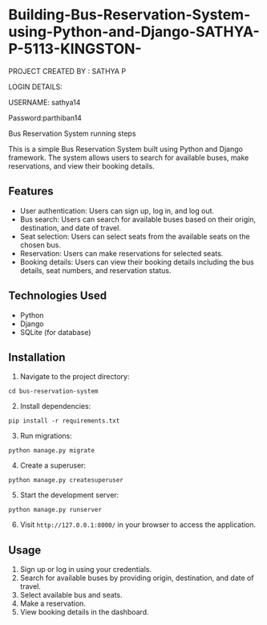 # Building-Bus-Reservation-System-using-Python-and-Django-SATHYA-P-5113-KINGSTON-
PROJECT CREATED BY : SATHYA P

LOGIN DETAILS:

USERNAME: sathya14

Password:parthiban14


 Bus Reservation System running steps

This is a simple Bus Reservation System built using Python and Django framework. The system allows users to search for available buses, make reservations, and view their booking details.

## Features

- User authentication: Users can sign up, log in, and log out.
- Bus search: Users can search for available buses based on their origin, destination, and date of travel.
- Seat selection: Users can select seats from the available seats on the chosen bus.
- Reservation: Users can make reservations for selected seats.
- Booking details: Users can view their booking details including the bus details, seat numbers, and reservation status.

## Technologies Used

- Python
- Django
- SQLite (for database)

## Installation



1. Navigate to the project directory:

```
cd bus-reservation-system
```

2. Install dependencies:

```
pip install -r requirements.txt
```

3. Run migrations:

```
python manage.py migrate
```

4. Create a superuser:

```
python manage.py createsuperuser
```

5. Start the development server:

```
python manage.py runserver
```

6. Visit `http://127.0.0.1:8000/` in your browser to access the application.

## Usage

1. Sign up or log in using your credentials.
2. Search for available buses by providing origin, destination, and date of travel.
3. Select available bus and seats.
4. Make a reservation.
5. View booking details in the dashboard.
